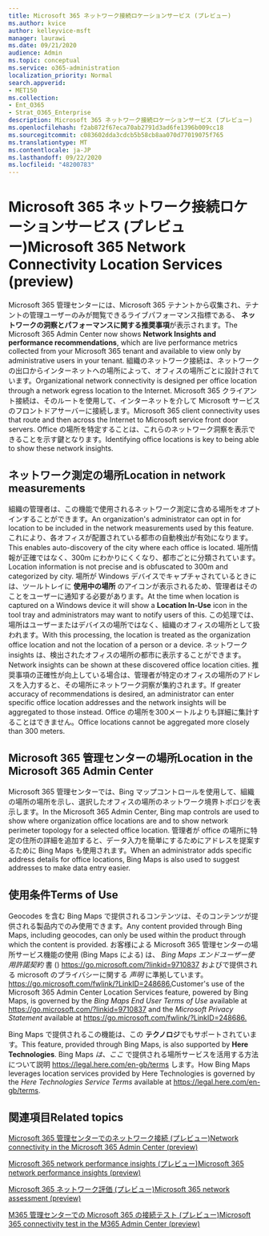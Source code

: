 ```yaml
---
title: Microsoft 365 ネットワーク接続ロケーションサービス (プレビュー)
ms.author: kvice
author: kelleyvice-msft
manager: laurawi
ms.date: 09/21/2020
audience: Admin
ms.topic: conceptual
ms.service: o365-administration
localization_priority: Normal
search.appverid:
- MET150
ms.collection:
- Ent_O365
- Strat_O365_Enterprise
description: Microsoft 365 ネットワーク接続ロケーションサービス (プレビュー)
ms.openlocfilehash: f2ab872f67eca70ab2791d3ad6fe1396b009cc18
ms.sourcegitcommit: c083602dda3cdcb5b58cb8aa070d77019075f765
ms.translationtype: MT
ms.contentlocale: ja-JP
ms.lasthandoff: 09/22/2020
ms.locfileid: "48200783"
---
```

# <a name="microsoft-365-network-connectivity-location-services-preview"></a><span data-ttu-id="d8015-103">Microsoft 365 ネットワーク接続ロケーションサービス (プレビュー)</span><span class="sxs-lookup"><span data-stu-id="d8015-103">Microsoft 365 Network Connectivity Location Services (preview)</span></span>

<span data-ttu-id="d8015-104">Microsoft 365 管理センターには、Microsoft 365 テナントから収集され、テナントの管理ユーザーのみが閲覧できるライブパフォーマンス指標である、 **ネットワークの洞察とパフォーマンスに関する推奨事項**が表示されます。</span><span class="sxs-lookup"><span data-stu-id="d8015-104">The Microsoft 365 Admin Center now shows **Network Insights and performance recommendations**, which are live performance metrics collected from your Microsoft 365 tenant and available to view only by administrative users in your tenant.</span></span> <span data-ttu-id="d8015-105">組織のネットワーク接続は、ネットワークの出口からインターネットへの場所によって、オフィスの場所ごとに設計されています。</span><span class="sxs-lookup"><span data-stu-id="d8015-105">Organizational network connectivity is designed per office location through a network egress location to the Internet.</span></span> <span data-ttu-id="d8015-106">Microsoft 365 クライアント接続は、そのルートを使用して、インターネットを介して Microsoft サービスのフロントドアサーバーに接続します。</span><span class="sxs-lookup"><span data-stu-id="d8015-106">Microsoft 365 client connectivity uses that route and then across the Internet to Microsoft service front door servers.</span></span> <span data-ttu-id="d8015-107">Office の場所を特定することは、これらのネットワーク洞察を表示できることを示す鍵となります。</span><span class="sxs-lookup"><span data-stu-id="d8015-107">Identifying office locations is key to being able to show these network insights.</span></span>

## <a name="location-in-network-measurements"></a><span data-ttu-id="d8015-108">ネットワーク測定の場所</span><span class="sxs-lookup"><span data-stu-id="d8015-108">Location in network measurements</span></span>

<span data-ttu-id="d8015-109">組織の管理者は、この機能で使用されるネットワーク測定に含める場所をオプトインすることができます。</span><span class="sxs-lookup"><span data-stu-id="d8015-109">An organization's administrator can opt in for location to be included in the network measurements used by this feature.</span></span> <span data-ttu-id="d8015-110">これにより、各オフィスが配置されている都市の自動検出が有効になります。</span><span class="sxs-lookup"><span data-stu-id="d8015-110">This enables auto-discovery of the city where each office is located.</span></span> <span data-ttu-id="d8015-111">場所情報が正確ではなく、300m にわかりにくくなり、都市ごとに分類されています。</span><span class="sxs-lookup"><span data-stu-id="d8015-111">Location information is not precise and is obfuscated to 300m and categorized by city.</span></span> <span data-ttu-id="d8015-112">場所が Windows デバイスでキャプチャされているときには、ツールトレイに **使用中の場所** のアイコンが表示されるため、管理者はそのことをユーザーに通知する必要があります。</span><span class="sxs-lookup"><span data-stu-id="d8015-112">At the time when location is captured on a Windows device it will show a **Location In-Use** icon in the tool tray and administrators may want to notify users of this.</span></span> <span data-ttu-id="d8015-113">この処理では、場所はユーザーまたはデバイスの場所ではなく、組織のオフィスの場所として扱われます。</span><span class="sxs-lookup"><span data-stu-id="d8015-113">With this processing, the location is treated as the organization office location and not the location of a person or a device.</span></span> <span data-ttu-id="d8015-114">ネットワーク insights は、検出されたオフィスの場所の都市に表示することができます。</span><span class="sxs-lookup"><span data-stu-id="d8015-114">Network insights can be shown at these discovered office location cities.</span></span> <span data-ttu-id="d8015-115">推奨事項の正確性が向上している場合は、管理者が特定のオフィスの場所のアドレスを入力すると、その場所にネットワーク洞察が集約されます。</span><span class="sxs-lookup"><span data-stu-id="d8015-115">If greater accuracy of recommendations is desired, an administrator can enter specific office location addresses and the network insights will be aggregated to those instead.</span></span> <span data-ttu-id="d8015-116">Office の場所を300メートルよりも詳細に集計することはできません。</span><span class="sxs-lookup"><span data-stu-id="d8015-116">Office locations cannot be aggregated more closely than 300 meters.</span></span>

## <a name="location-in-the-microsoft-365-admin-center"></a><span data-ttu-id="d8015-117">Microsoft 365 管理センターの場所</span><span class="sxs-lookup"><span data-stu-id="d8015-117">Location in the Microsoft 365 Admin Center</span></span>

<span data-ttu-id="d8015-118">Microsoft 365 管理センターでは、Bing マップコントロールを使用して、組織の場所の場所を示し、選択したオフィスの場所のネットワーク境界トポロジを表示します。</span><span class="sxs-lookup"><span data-stu-id="d8015-118">In the Microsoft 365 Admin Center, Bing map controls are used to show where organization office locations are and to show network perimeter topology for a selected office location.</span></span> <span data-ttu-id="d8015-119">管理者が office の場所に特定の住所の詳細を追加すると、データ入力を簡単にするためにアドレスを提案するために Bing Maps も使用されます。</span><span class="sxs-lookup"><span data-stu-id="d8015-119">When an administrator adds specific address details for office locations, Bing Maps is also used to suggest addresses to make data entry easier.</span></span>

## <a name="terms-of-use"></a><span data-ttu-id="d8015-120">使用条件</span><span class="sxs-lookup"><span data-stu-id="d8015-120">Terms of Use</span></span>

<span data-ttu-id="d8015-121">Geocodes を含む Bing Maps で提供されるコンテンツは、そのコンテンツが提供される製品内でのみ使用できます。</span><span class="sxs-lookup"><span data-stu-id="d8015-121">Any content provided through Bing Maps, including geocodes, can only be used within the product through which the content is provided.</span></span> <span data-ttu-id="d8015-122">お客様による Microsoft 365 管理センターの場所サービス機能の使用 (Bing Maps による) は、 _Bing Maps エンドユーザー使用許諾契約_ 書 () <https://go.microsoft.com/?linkid=9710837> およびで提供される microsoft のプライバシーに関する _声明_ に準拠しています。 <https://go.microsoft.com/fwlink/?LinkID=248686.></span><span class="sxs-lookup"><span data-stu-id="d8015-122">Customer's use of the Microsoft 365 Admin Center Location Services feature, powered by Bing Maps, is governed by the _Bing Maps End User Terms of Use_ available at <https://go.microsoft.com/?linkid=9710837> and the _Microsoft Privacy Statement_ available at <https://go.microsoft.com/fwlink/?LinkID=248686.></span></span>

<span data-ttu-id="d8015-123">Bing Maps で提供されるこの機能は、この **テクノロジ**でもサポートされています。</span><span class="sxs-lookup"><span data-stu-id="d8015-123">This feature, provided through Bing Maps, is also supported by **Here Technologies**.</span></span> <span data-ttu-id="d8015-124">Bing Maps _は、ここ_ で提供される場所サービスを活用する方法について説明 <https://legal.here.com/en-gb/terms> します。</span><span class="sxs-lookup"><span data-stu-id="d8015-124">How Bing Maps leverages location services provided by Here Technologies is governed by the _Here Technologies Service Terms_ available at <https://legal.here.com/en-gb/terms>.</span></span>

## <a name="related-topics"></a><span data-ttu-id="d8015-125">関連項目</span><span class="sxs-lookup"><span data-stu-id="d8015-125">Related topics</span></span>

[<span data-ttu-id="d8015-126">Microsoft 365 管理センターでのネットワーク接続 (プレビュー)</span><span class="sxs-lookup"><span data-stu-id="d8015-126">Network connectivity in the Microsoft 365 Admin Center (preview)</span></span>](office-365-network-mac-perf-overview.md)

[<span data-ttu-id="d8015-127">Microsoft 365 network performance insights (プレビュー)</span><span class="sxs-lookup"><span data-stu-id="d8015-127">Microsoft 365 network performance insights (preview)</span></span>](office-365-network-mac-perf-insights.md)

[<span data-ttu-id="d8015-128">Microsoft 365 ネットワーク評価 (プレビュー)</span><span class="sxs-lookup"><span data-stu-id="d8015-128">Microsoft 365 network assessment (preview)</span></span>](office-365-network-mac-perf-score.md)

[<span data-ttu-id="d8015-129">M365 管理センターでの Microsoft 365 の接続テスト (プレビュー)</span><span class="sxs-lookup"><span data-stu-id="d8015-129">Microsoft 365 connectivity test in the M365 Admin Center (preview)</span></span>](office-365-network-mac-perf-onboarding-tool.md)
